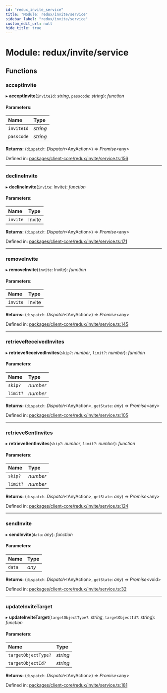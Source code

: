 ```yaml
---
id: "redux_invite_service"
title: "Module: redux/invite/service"
sidebar_label: "redux/invite/service"
custom_edit_url: null
hide_title: true
---
```


# Module: redux/invite/service

## Functions

### acceptInvite

▸ **acceptInvite**(`inviteId`: *string*, `passcode`: *string*): *function*

#### Parameters:

Name | Type |
:------ | :------ |
`inviteId` | *string* |
`passcode` | *string* |

**Returns:** (`dispatch`: *Dispatch*<AnyAction\>) => *Promise*<any\>

Defined in: [packages/client-core/redux/invite/service.ts:156](https://github.com/xr3ngine/xr3ngine/blob/56376a778/packages/client-core/redux/invite/service.ts#L156)

___

### declineInvite

▸ **declineInvite**(`invite`: Invite): *function*

#### Parameters:

Name | Type |
:------ | :------ |
`invite` | Invite |

**Returns:** (`dispatch`: *Dispatch*<AnyAction\>) => *Promise*<any\>

Defined in: [packages/client-core/redux/invite/service.ts:171](https://github.com/xr3ngine/xr3ngine/blob/56376a778/packages/client-core/redux/invite/service.ts#L171)

___

### removeInvite

▸ **removeInvite**(`invite`: Invite): *function*

#### Parameters:

Name | Type |
:------ | :------ |
`invite` | Invite |

**Returns:** (`dispatch`: *Dispatch*<AnyAction\>) => *Promise*<any\>

Defined in: [packages/client-core/redux/invite/service.ts:145](https://github.com/xr3ngine/xr3ngine/blob/56376a778/packages/client-core/redux/invite/service.ts#L145)

___

### retrieveReceivedInvites

▸ **retrieveReceivedInvites**(`skip?`: *number*, `limit?`: *number*): *function*

#### Parameters:

Name | Type |
:------ | :------ |
`skip?` | *number* |
`limit?` | *number* |

**Returns:** (`dispatch`: *Dispatch*<AnyAction\>, `getState`: *any*) => *Promise*<any\>

Defined in: [packages/client-core/redux/invite/service.ts:105](https://github.com/xr3ngine/xr3ngine/blob/56376a778/packages/client-core/redux/invite/service.ts#L105)

___

### retrieveSentInvites

▸ **retrieveSentInvites**(`skip?`: *number*, `limit?`: *number*): *function*

#### Parameters:

Name | Type |
:------ | :------ |
`skip?` | *number* |
`limit?` | *number* |

**Returns:** (`dispatch`: *Dispatch*<AnyAction\>, `getState`: *any*) => *Promise*<any\>

Defined in: [packages/client-core/redux/invite/service.ts:124](https://github.com/xr3ngine/xr3ngine/blob/56376a778/packages/client-core/redux/invite/service.ts#L124)

___

### sendInvite

▸ **sendInvite**(`data`: *any*): *function*

#### Parameters:

Name | Type |
:------ | :------ |
`data` | *any* |

**Returns:** (`dispatch`: *Dispatch*<AnyAction\>, `getState`: *any*) => *Promise*<void\>

Defined in: [packages/client-core/redux/invite/service.ts:32](https://github.com/xr3ngine/xr3ngine/blob/56376a778/packages/client-core/redux/invite/service.ts#L32)

___

### updateInviteTarget

▸ **updateInviteTarget**(`targetObjectType?`: *string*, `targetObjectId?`: *string*): *function*

#### Parameters:

Name | Type |
:------ | :------ |
`targetObjectType?` | *string* |
`targetObjectId?` | *string* |

**Returns:** (`dispatch`: *Dispatch*<AnyAction\>) => *Promise*<any\>

Defined in: [packages/client-core/redux/invite/service.ts:181](https://github.com/xr3ngine/xr3ngine/blob/56376a778/packages/client-core/redux/invite/service.ts#L181)
